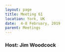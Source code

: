 ```yaml
---
layout: page
title: Meeting 61
location: York, UK
date:  4-8 February, 2019
parent: Meetings
---
```


<h3>Host: Jim Woodcock</h3>